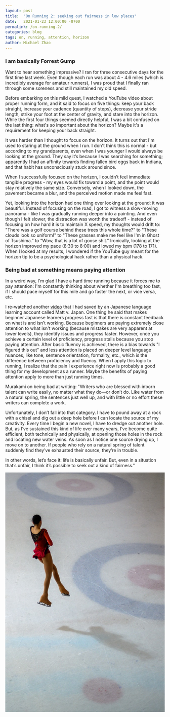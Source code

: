 ```yaml
---
layout: post
title:  "On Running 2: seeking out fairness in low places"
date:   2021-01-23 12:00:00 -0700
permalink: /on-running-2/
categories: blog
tags: on, running, attention, horizon
author: Michael Zhao
---
```

### I am basically Forrest Gump
Want to hear something impressive? I ran for three consecutive days for the first time last week. Even though each run was about 4 - 4.6 miles (which is incredibly average for amateur runners), I was proud that I finally ran through some soreness and still maintained my old speed.

Before embarking on this mild quest, I watched a YouTube video about proper running form, and it said to focus on five things: keep your back straight, increase your cadence (quantity of steps), decrease your stride length, strike your foot at the center of gravity, and stare into the horizon. While the first four things seemed directly helpful, I was a bit confused on the last thing: what's so important about the horizon? Maybe it's a requirement for keeping your back straight.

It was harder than I thought to focus on the horizon. It turns out that I'm used to staring at the ground when I run. I don't think this is normal - but according to my grandparents, even when I was younger I would always be looking at the ground. They say it’s because I was searching for something; apparently I had an affinity towards finding fallen bird eggs back in Indiana, and that habit has unconsciously stuck around since.

When I successfully focused on the horizon, I couldn’t feel immediate tangible progress - my eyes would fix toward a point, and the point would stay relatively the same size. Conversely, when I looked down, the pavement became a blur, and the perceived motion made me feel fast.

Yet, looking into the horizon had one thing over looking at the ground: it was beautiful. Instead of focusing on the road, I got to witness a slow-moving panorama - like I was gradually running deeper into a painting. And even though I felt slower, the distraction was worth the tradeoff - instead of focusing on how hard it is to maintain X speed, my thoughts would drift to: "There was a golf course behind these trees this whole time?" to "These clouds look so uniform!" to "These grasses make me feel like I'm in Ghost of Tsushima.” to “Wow, that is a lot of goose shit.” Ironically, looking at the horizon improved my pace (8:30 to 8:00) and lowed my bpm (178 to 171). When I looked at my results, I wondered if the YouTube guy meant for the horizon tip to be a psychological hack rather than a physical hack.

### Being bad at something means paying attention
In a weird way, I'm glad I have a hard time running because it forces me to pay attention: I'm constantly thinking about whether I'm breathing too fast, if I should pace myself for this mile and go faster the next, or vice versa, etc.

I re-watched another [video](https://youtu.be/Df24NIPkvVQ) that I had saved by an Japanese language learning account called Matt v. Japan. One thing he said that makes beginner Japanese learners progress fast is that there is constant feedback on what is and isn’t working. Because beginners are paying extremely close attention to what isn't working (because mistakes are very apparent at lower levels), they identify issues and progress faster. However, once you achieve a certain level of proficiency, progress stalls because you stop paying attention. After basic fluency is achieved, there is a bias towards "I figured this out" and less attention is placed on deeper level language nuances, like tone, sentence orientation, formality, etc., which is the difference between proficiency and fluency. When I apply this logic to running, I realize that the pain I experience right now is probably a good thing for my development as a runner. Maybe the benefits of paying attention apply to more than just running times.

Murakami on being bad at writing: "Writers who are blessed with inborn talent can write easily, no matter what they do—or don’t do. Like water from a natural spring, the sentences just well up, and with little or no effort these writers can complete a work.

Unfortunately, I don’t fall into that category. I have to pound away at a rock with a chisel and dig out a deep hole before I can locate the source of my creativity. Every time I begin a new novel, I have to dredge out another hole. But, as I’ve sustained this kind of life over many years, I’ve become quite efficient, both technically and physically, at opening those holes in the rock and locating new water veins. As soon as I notice one source drying up, I move on to another. If people who rely on a natural spring of talent suddenly find they’ve exhausted their source, they’re in trouble.

In other words, let’s face it: life is basically unfair. But, even in a situation that’s unfair, I think it’s possible to seek out a kind of fairness."

![image](/assets/images/on-running-skating.jpg)